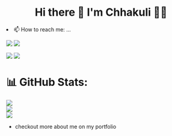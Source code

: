<h1 align='center'>
  Hi there 👋 I'm Chhakuli 👨‍💻
</h1


- 📫 How to reach me: ...

[ <img src= "https://img.shields.io/badge/Instagram-E4405F?style=for-the-badge&logo=instagram&logoColor=white" />](https://www.instagram.com/chhakuli_zingare/)
[ <img src= "https://img.shields.io/badge/FindCoder-177ce2?style=for-the-badge&logo=&logoColor=white" />](https://www.findcoder.io/u/chhakuli)

[ <img src= "https://img.shields.io/badge/LinkedIn-0077B5?style=for-the-badge&logo=linkedin&logoColor=white" />](https://www.linkedin.com/in/chhakuli-zingare-322986234/) 
[ <img src= "https://img.shields.io/badge/Hashnode-2962FF?style=for-the-badge&logo=hashnode&logoColor=white" />](https://hashnode.com/@chhakuli) 

# 📊 GitHub Stats:
![](https://github-readme-stats.vercel.app/api?username=chhakuli123&theme=nightowl&hide_border=false&include_all_commits=true&count_private=true)<br/>
![](https://github-readme-streak-stats.herokuapp.com/?user=chhakuli123&theme=nightowl&hide_border=false)<br/>
![](https://github-readme-stats.vercel.app/api/top-langs/?username=chhakuli123&theme=nightowl&hide_border=false&include_all_commits=true&count_private=true&layout=compact)

- checkout more about me on my portfolio
